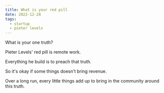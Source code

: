 ```yaml
---
title: What is your red pill
date: 2022-12-28
tags:
  - startup
  - pieter levels
---
```


What is your one truth?

Pieter Levels' red pill is remote work.

Everything he build is to preach that truth.

So it's okay if some things doesn't bring revenue.

Over a long run, every little things add up to bring in the community around this truth.

